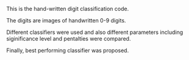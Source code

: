 This is the hand-written digit classification code. 

The digits are images of handwritten 0-9 digits.

Different classifiers were used and also different parameters including siginificance level and pentalties were compared.

Finally, best performing classifier was proposed.
